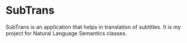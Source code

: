 # SubTrans

SubTrans is an application that helps in translation of subtitles. It is my project for Natural Language Semantics classes.